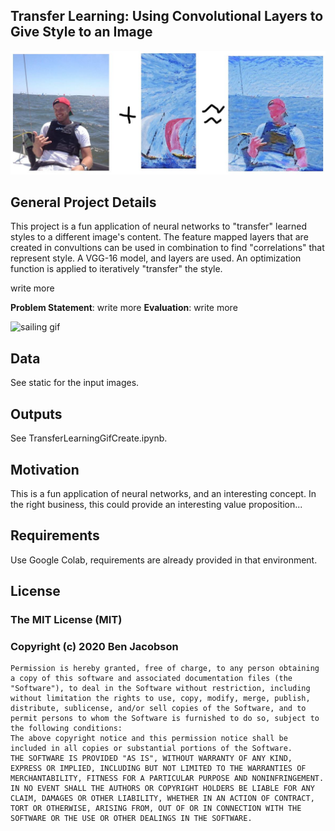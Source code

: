 ﻿[//]: # (Image References)

[image1]: ./static/images/sailing_formula.JPG "Transfer Learning"
[image2]: ./static/images/funsail.gif "sailing gif"

## Transfer Learning: Using Convolutional Layers to Give Style to an Image

![Transfer Learning][image1]

## General Project Details

This project is a fun application of neural networks to "transfer" learned styles to a different image's content.
The feature mapped layers that are created in convultions can be used in combination to find "correlations" that represent style. A VGG-16 model, and layers are used.
An optimization function is applied to iteratively "transfer" the style. 

write more

**Problem Statement**: write more
**Evaluation**: write more

![sailing gif][image2]

## Data
See static for the input images. 

## Outputs
See TransferLearningGifCreate.ipynb.

## Motivation
This is a fun application of neural networks, and an interesting concept. In the right business, this could provide an interesting value proposition...

## Requirements
Use Google Colab, requirements are already provided in that environment.

## License
### The MIT License (MIT)
### Copyright (c) 2020 Ben Jacobson
```
Permission is hereby granted, free of charge, to any person obtaining a copy of this software and associated documentation files (the "Software"), to deal in the Software without restriction, including without limitation the rights to use, copy, modify, merge, publish, distribute, sublicense, and/or sell copies of the Software, and to permit persons to whom the Software is furnished to do so, subject to the following conditions:
The above copyright notice and this permission notice shall be included in all copies or substantial portions of the Software.
THE SOFTWARE IS PROVIDED "AS IS", WITHOUT WARRANTY OF ANY KIND, EXPRESS OR IMPLIED, INCLUDING BUT NOT LIMITED TO THE WARRANTIES OF MERCHANTABILITY, FITNESS FOR A PARTICULAR PURPOSE AND NONINFRINGEMENT. IN NO EVENT SHALL THE AUTHORS OR COPYRIGHT HOLDERS BE LIABLE FOR ANY CLAIM, DAMAGES OR OTHER LIABILITY, WHETHER IN AN ACTION OF CONTRACT, TORT OR OTHERWISE, ARISING FROM, OUT OF OR IN CONNECTION WITH THE SOFTWARE OR THE USE OR OTHER DEALINGS IN THE SOFTWARE.
```

